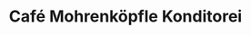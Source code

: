 ---
title: "Café Mohrenköpfle Konditorei"
url: /mannheim/cafe-mohrenkoepfle-konditorei/
shop: Süßwaren
---